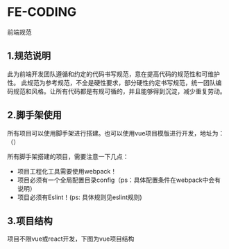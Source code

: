 # FE-CODING
前端规范
## 1.规范说明

此为前端开发团队遵循和约定的代码书写规范，意在提高代码的规范性和可维护性。
此规范为参考规范，不全是硬性要求，部分硬性约定书写规范，统一团队编码规范和风格。让所有代码都是有规可循的，并且能够得到沉淀，减少重复劳动。

## 2.脚手架使用
所有项目可以使用脚手架进行搭建。也可以使用vue项目模版进行开发，地址为：（）

所有脚手架搭建的项目，需要注意一下几点：

- 项目工程化工具需要使用webpack！
- 项目必须有一个全局配置目录config（ps：具体配置条件在webpack中会有说明）
- 项目必须有Eslint！(ps: 具体规则见eslint规则)

## 3.项目结构
项目不限vue或react开发，下图为vue项目结构

